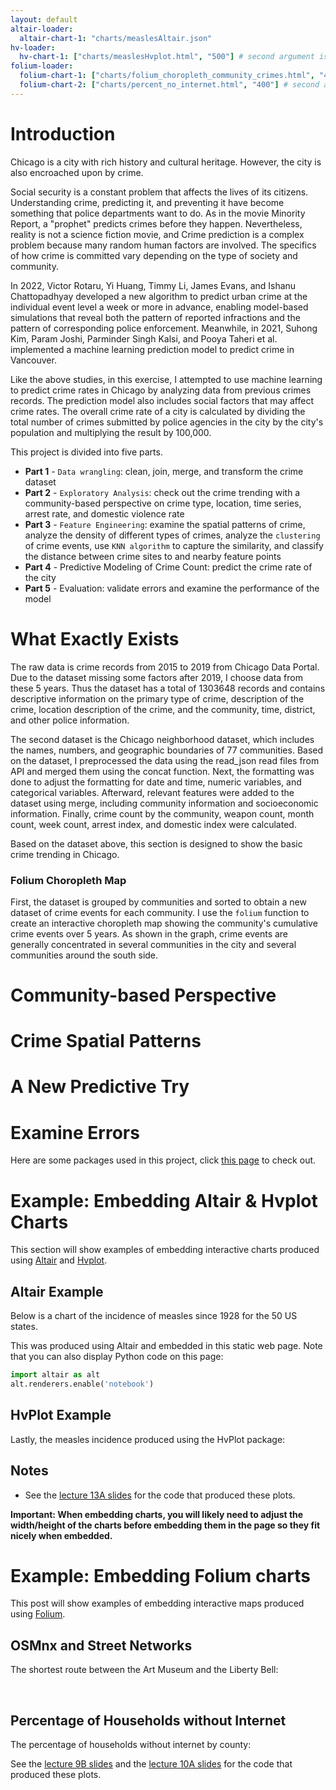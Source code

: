 ```yaml
---
layout: default
altair-loader:
  altair-chart-1: "charts/measlesAltair.json"
hv-loader:
  hv-chart-1: ["charts/measlesHvplot.html", "500"] # second argument is the desired height
folium-loader:
  folium-chart-1: ["charts/folium_choropleth_community_crimes.html", "400"] # second argument is the desired height
  folium-chart-2: ["charts/percent_no_internet.html", "400"] # second argument is the desired height
---
```


# Introduction

Chicago is a city with rich history and cultural heritage. However, the city is also encroached upon by crime. 

Social security is a constant problem that affects the lives of its citizens. Understanding crime, predicting it, and preventing it have become something that police departments want to do. As in the movie Minority Report, a "prophet" predicts crimes before they happen. Nevertheless, reality is not a science fiction movie, and Crime prediction is a complex problem because many random human factors are involved. The specifics of how crime is committed vary depending on the type of society and community.

In 2022, Victor Rotaru, Yi Huang, Timmy Li, James Evans, and Ishanu Chattopadhyay developed a new algorithm to predict urban crime at the individual event level a week or more in advance, enabling model-based simulations that reveal both the pattern of reported infractions and the pattern of corresponding police enforcement. Meanwhile, in 2021, Suhong Kim, Param Joshi, Parminder Singh Kalsi, and Pooya Taheri et al. implemented a machine learning prediction model to predict crime in Vancouver.

Like the above studies, in this exercise, I attempted to use machine learning to predict crime rates in Chicago by analyzing data from previous crimes records. The prediction model also includes social factors that may affect crime rates. The overall crime rate of a city is calculated by dividing the total number of crimes submitted by police agencies in the city by the city's population and multiplying the result by 100,000.

This project is divided into five parts.
- **Part 1** - `Data wrangling`: clean, join, merge, and transform the crime dataset
- **Part 2** - `Exploratory Analysis`: check out the crime trending with a community-based perspective on crime type, location, time series, arrest rate, and domestic violence rate
- **Part 3** - `Feature Engineering`: examine the spatial patterns of crime, analyze the density of different types of crimes, analyze the `clustering` of crime events, use `KNN algorithm` to capture the similarity, and classify the distance between crime sites to and nearby feature points
- **Part 4** - Predictive Modeling of Crime Count: predict the crime rate of the city 
- **Part 5** - Evaluation: validate errors and examine the performance of the model


# What Exactly Exists
The raw data is crime records from 2015 to 2019 from Chicago Data Portal. Due to the dataset missing some factors after 2019, I choose data from these 5 years. Thus the dataset has a total of 1303648 records and contains descriptive information on the primary type of crime, description of the crime, location description of the crime, and the community, time, district, and other police information.

The second dataset is the Chicago neighborhood dataset, which includes the names, numbers, and geographic boundaries of 77 communities. Based on the dataset, I preprocessed the data using the read_json read files from API and merged them using the concat function. Next, the formatting was done to adjust the formatting for date and time, numeric variables, and categorical variables. Afterward, relevant features were added to the dataset using merge, including community information and socioeconomic information. Finally, crime count by the community, weapon count, month count, week count, arrest index, and domestic index were calculated.

Based on the dataset above, this section is designed to show the basic crime trending in Chicago.


### Folium Choropleth Map
<div id="folium-chart-1"></div>

First, the dataset is grouped by communities and sorted to obtain a new dataset of crime events for each community. I use the `folium` function to create an interactive choropleth map showing the community's cumulative crime events over 5 years. As shown in the graph, crime events are generally concentrated in several communities in the city and several communities around the south side.


# Community-based Perspective

# Crime Spatial Patterns

# A New Predictive Try

# Examine Errors


Here are some packages used in this project, click [this page](./another-page.html) to check out.

# Example: Embedding Altair & Hvplot Charts

This section will show examples of embedding interactive charts produced using [Altair](https://altair-viz.github.io) and [Hvplot](https://hvplot.pyviz.org/).

## Altair Example

Below is a chart of the incidence of measles since 1928 for the 50 US states.

<div id="altair-chart-1"></div>

This was produced using Altair and embedded in this static web page. Note that you can also display Python code on this page:

```python
import altair as alt
alt.renderers.enable('notebook')
```

## HvPlot Example

Lastly, the measles incidence produced using the HvPlot package:

<div id="hv-chart-1"></div>

## Notes

- See the [lecture 13A slides](https://musa-550-fall-2022.github.io/slideslecture-13A.html) for the code that produced these plots.

**Important: When embedding charts, you will likely need to adjust the width/height of the charts before embedding them in the page so they fit nicely when embedded.**

# Example: Embedding Folium charts

This post will show examples of embedding interactive maps produced using [Folium](https://github.com/python-visualization/folium).

## OSMnx and Street Networks

The shortest route between the Art Museum and the Liberty Bell:

<div id="folium-chart-1"></div>

<br/>

## Percentage of Households without Internet

The percentage of households without internet by county:

<div id="folium-chart-2"></div>

See the [lecture 9B slides](https://musa-550-fall-2022.github.io/slides/lecture-9B.html) and the [lecture 10A slides](https://musa-550-fall-2022.github.io/slides/lecture-10A.html) for the code that produced these plots.
